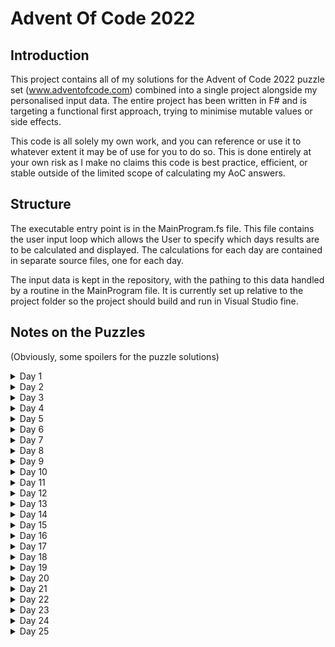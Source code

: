 # Advent Of Code 2022

## Introduction

This project contains all of my solutions for the Advent of Code 2022 puzzle set (www.adventofcode.com) combined into a single project alongside my personalised input data. The entire project has been written in F# and is targeting a functional first approach, trying to minimise mutable values or side effects.

This code is all solely my own work, and you can reference or use it to whatever extent it may be of use for you to do so. This is done entirely at your own risk as I make no claims this code is best practice, efficient, or stable outside of the limited scope of calculating my AoC answers.

## Structure

The executable entry point is in the MainProgram.fs file. This file contains the user input loop which allows the User to specify which days results are to be calculated and displayed. The calculations for each day are contained in separate source files, one for each day.

The input data is kept in the repository, with the pathing to this data handled by a routine in the MainProgram file. It is currently set up relative to the project folder so the project should build and run in Visual Studio fine.

## Notes on the Puzzles

(Obviously, some spoilers for the puzzle solutions)

<details>
	<summary>Day 1</summary>

A straight forward puzzle, nothing much to say really.

</details>

<details>
	<summary>Day 2</summary>

Not too difficult in principle, but I initially ended up going down a path of explicitly pattern matching all cases which can be seen in the first commit of day 2. However, I subsequently realised a more subtle way of expressing the win relationsihps by setting the items up as an enum and then using an array with the indicies aligned to the enum so that offsetting left or right in the array would be able to determine the result of the game. 

</details>

<details>
	<summary>Day 3</summary>

A fairly straight forward string searching exercise. After completing part 2, I refactored part 1 to use the same searching code as part 2 to tidy up the solution a bit. Some char value hacking which is always entertaining to read.

</details>

<details>
	<summary>Day 4</summary>

 Very easy day, just hard typed the logical comparisons so not at all scalable to rows with more than 2 ranges. Use of array argument pattern matching makes the expression very concise though - albeit at the expense of generating a compiler warning due to the potential for other patterns (which obviously don't arise because the input data is tightly controlled)

</details>

<details>
	<summary>Day 5</summary>

An interesting problem to parse the data and find a suitable structure for manipulating it. I settled on using an array of lists (with the top of each pile being the head of the list), as the list structure makes it fairly easy to "move" the items around between the lists. Initially, there was an issue with the initial box state being mutated by the part 1 process, leading to the part 2 process acting on the post-part 1 state instead of the initial state. Changing the initial box state to a 1 variable function rather than being a value fixed by, I assume, forcing the evaluation of it each time it is called. There is probably a cleaner way of handling this (evaluate the initial state once from the input and then just create copies of it?) but I didn't spend the time to find it as I try to avoid mutable constructs anyway.

</details>

<details>
	<summary>Day 6</summary>

The only trick from a functional point of view was figuring out how to perform the iteration cleanly. I settled on generating the array of candidate indicies (i.e. markerlength up to string length) and then performing Array.find over that to locate the first one. Since I had parameterised marker length in the course of the part 1 solution, part 2 was solved instantly.

</details>

<details>
	<summary>Day 7</summary>

Not attempted yet.

</details>

<details>
	<summary>Day 8</summary>

Not challenging conceptually, though was a bit odd that parts 1 and 2 were basically unrelated. Part 1 solved through an efficient (thoughly wholly imperative construction), whereas part 2 was ultimately more functional in nature. Using a 2D array proved very powerful for the slicing functionality which made the computation quite easy to express.

</details>

<details>
	<summary>Day 9</summary>

Part 2 required a significant refactor of the data structure, but all the core logic worked perfectly after the transition. Although the inner construction uses a mutable list to build up the rope position, the overall construct is a purely functional recursive loop construct.

</details>

<details>
	<summary>Day 10</summary>

Part 2 took some effort to get the index aligment correct (it would also have helped if I had read the sprite processing rules precisely correctly first time as well!). Again, part 1 was achieved using a mutable array which allowed for easily handling the variable length steps.

</details>

<details>
	<summary>Day 11</summary>

Not attempted yet.

</details>

<details>
	<summary>Day 12</summary>

Not attempted yet.

</details>

<details>
	<summary>Day 13</summary>

Not attempted yet.

</details>

<details>
	<summary>Day 14</summary>

Not attempted yet.

</details>

<details>
	<summary>Day 15</summary>

Not attempted yet. 

</details>

<details>
	<summary>Day 16</summary>

Not attempted yet.

</details>

<details>
	<summary>Day 17</summary>

Not attempted yet.

</details>

<details>
	<summary>Day 18</summary>

An interesting one, with a pleasing re-use of the part 1 code to solve part 2. Part 1 was adding the points to the shape one by one, and observing that the surface area of the shape increased by 6 - 2 * number of cubes adjacent to the new one. Part 2 was then done by creating a 3 dimensional array representing the bounding box of the shape from part 1, and then doing a fill from the bottom left corner to identify the outside points (and therefore the inside points as the complement). The part 1 code was then used to work out the surface area of these interior points so that the solution was the part 1 answer minus the surface area of the interior holes.

</details>

<details>
	<summary>Day 19</summary>

Not attempted yet.

</details>

<details>
	<summary>Day 20</summary>

Took a while to fully get the hang of this one, as the wrap-around impact had a few subtleties. The key realisation is that because the object is being moved to between two other objects (including the two it is between presently), there are only Array Length minus 1 possible places (another way of seeing this is to consider that being moved into the first position or the last position of the array is identical as far as the order goes if everything else is done right) to consider. Doing the offset arithmetic mod Array Length minus 1 simplified the logic and removed the need for kinda janky special case arithmetic.
Part 2 offered nothing special - just jack up the numbers to check the reader was aware of 64 bit variables and then iterate the process several times.
</details>

<details>
	<summary>Day 21</summary>

Not attempted yet.

</details>

<details>
	<summary>Day 22</summary>

Not attempted yet.

</details>

<details>
	<summary>Day 23</summary>

Not attempted yet.

</details>

<details>
	<summary>Day 24</summary>

Not attempted yet.

</details>

<details>
	<summary>Day 25</summary>

Not attempted yet.

</details>